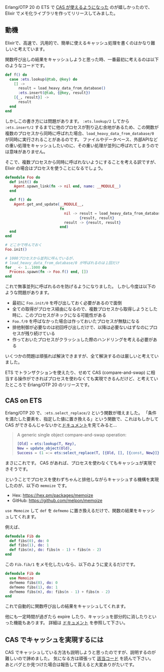 Erlang/OTP 20 の ETS で [CAS が使えるようになった](http://erlang.org/doc/man/ets.html#select_replace-2) のが嬉しかったので、Elixir でメモ化ライブラリを作ってリリースしてみました。

## 動機

Elixirで、高速で、汎用的で、簡単に使えるキャッシュ処理を書くのはかなり難しいと考えています。

関数呼び出しの結果をキャッシュしようと思った時、一番最初に考えるのは以下のようなコードです。

```elixir
def f() do
  case :ets.lookup(@tab, @key) do
    [] ->
      result = load_heavy_data_from_database()
      :ets.insert(@tab, {@key, result})
    [{_, result}] ->
      result
  end
end
```

しかしこの書き方には問題があります。
`:ets.lookup/2` してから `:ets.insert/2` するまでに他のプロセスが割り込む余地があるため、この関数が複数のプロセスから同時に呼ばれた場合、`load_heavy_data_from_database/0` が同時に実行されることがあるのです。
ファイルやデータベース、外部APIなどの重い処理をキャッシュしたいのに、その重い処理が並列に呼ばれてしまうのでは意味がありません。

そこで、複数プロセスから同時に呼ばれないようにすることを考える訳ですが、Elixir の場合はプロセスを使うことになるでしょう。

```elixir
defmodule Foo do
  def init() do
    Agent.spawn_link(fn -> nil end, name: __MODULE__)
  end

  def f() do
    Agent.get_and_update(__MODULE__,
                         fn
                           nil -> result = load_heavy_data_from_database()
                                  {result, result}
                           result -> {result, result}
                         end)
  end
end

# どこかで呼んでおく
Foo.init()

# 1000プロセスから並列に呼んでいるが、
# load_heavy_data_from_database/0 が呼ばれるのは１回だけ
for _ <- 1..1000 do
  Process.spawn(fn -> Foo.f() end, [])
end
```

これで無事並列に呼ばれるのを防げるようになりました。
しかし今度は以下のような問題があります。

- 最初に `Foo.init/0` を呼び出しておく必要があるので面倒
- 全ての取得がプロセス経由になるので、複数プロセスから取得しようとした時に、このプロセスがネックになる可能性がある
- `Foo.f/0` を呼ばなかった場合は作っておいたプロセスが無駄になる
- 排他制御が必要なのは初回呼び出しだけで、以降は必要ないはずなのにプロセスが残り続けている
- 作っておいたプロセスがクラッシュした際のハンドリングを考える必要がある

いくつかの問題は頑張れば解決できますが、全て解決するのは厳しいと考えていました。

ETS でトランザクションを使えたり、せめて CAS (compare-and-swap) に相当する操作ができればプロセスを使わなくても実現できるんだけど、と考えていたところで Erlang/OTP 20 のリリースです。

## CAS on ETS

Erlang/OTP 20 で、`:ets.select_replace/2` という関数が増えました。
「条件を満たした要素を、指定した値に置き換える」という関数で、これはもしかして CAS ができるんじゃないかと[ドキュメント](http://erlang.org/doc/man/ets.html#select_replace-2)を見てみると…

> A generic single object compare-and-swap operation:
> 
> ```erlang
> [Old] = ets:lookup(T, Key),
> New = update_object(Old),
> Success = (1 =:= ets:select_replace(T, [{Old, [], [{const, New}]}])),
> ```

まさにこれです。
CAS があれば、プロセスを使わなくてもキャッシュが実現できそうです。

ということでプロセスを使わずちゃんと排他しながらキャッシュする機構を実現したのが、以下の `memoize` です。

- Hex: https://hex.pm/packages/memoize
- GitHub: https://github.com/melpon/memoize

`use Memoize` して `def` を `defmemo` に置き換えるだけで、関数の結果をキャッシュしてくれます。

例えば、

```elixir
defmodule Fib do
  def fibs(0), do: 0
  def fibs(1), do: 1
  def fibs(n), do: fibs(n - 1) + fibs(n - 2)
end
```

この `Fib.fib/1` をメモ化したいなら、以下のように変えるだけです。

```elixir
defmodule Fib do
  use Memoize
  defmemo fibs(0), do: 0
  defmemo fibs(1), do: 1
  defmemo fibs(n), do: fibs(n - 1) + fibs(n - 2)
end
```

これで自動的に関数呼び出しの結果をキャッシュしてくれます。

他にも一定時間が過ぎたら expire したり、キャッシュを部分的に消したりといった機能もあります。
詳細は [ドキュメント](https://github.com/melpon/memoize/blob/master/README.md) を参照して下さい。

## CAS でキャッシュを実現するには

CAS でキャッシュしている方法も説明しようと思ったのですが、説明するのが難しいので諦めました。
気になる方は頑張って [該当コード](https://github.com/melpon/memoize/blob/master/lib/memoize/cache.ex) を読んで下さい。
あとバグとか見つけた場合は報告して貰えると大変ありがたいです。
